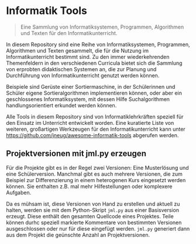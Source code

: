 # Informatik Tools

> Eine Sammlung von Informatiksystemen, Programmen, Algorithmen und Texten für den Informatikunterricht.

In diesem Repository sind eine Reihe von Informatiksystemen, Programmen, Algorithmen und Texten gesammelt, die für die Nutzung im Informatikunterricht bestimmt sind. Zu den immer wiederkehrenden Themenfeldern in den verschiedenen Curricula bietet sich die Sammlung von erprobten didaktischen Systemen an, die zur Planung und Durchführung von Informatikunterricht genutzt werden können.

Beispiele sind Gerüste einer Sortiermaschine, in der Schülerinnen und Schüler eigene Sortieralgorithmen implementieren können, oder aber ein geschlossenes Informatiksystem, mit dessen Hilfe Suchalgorithmen handlungsorientiert erkundet werden können.

Alle Tools in diesem Repository sind von Informatiklehrkräften speziell für den Einsatz im Unterricht entwickelt worden. Eine kuratierte Liste von weiteren, großartigen Werkzeugen für den Informatikunterricht kann unter https://github.com/jneug/awesome-informatik-tools abgerufen werden.


## Projektversionen mit jml.py erzeugen

Für die Projekte gibt es in der Regel zwei Versionen: Eine Musterlösung und eine Schülerversion. Manchmal gibt es auch mehrere Versionen, die zum Beispiel zur Differenzierung in einem heterogenen Kurs eingesetzt werden können. Sie enthalten z.B. mal mehr Hilfestellungen oder komplexere Aufgaben. 

Da es mühsam ist, diese Versionen von Hand zu erstellen und aktuell zu halten, werden sie mit dem Python-Skript `jml.py` aus einer Basisversion erzeugt. Diese enthält den gesamten Quellcode eines Projektes. Teile können durhc speziell markierte Kommentare von bestimmten Versionen ausgeschlossen oder nur für diese eingefügt werden. `jml.py` generiert dann aus dem Projekt die geünschte Anzahl an Projektversionen.